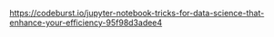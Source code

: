 https://codeburst.io/jupyter-notebook-tricks-for-data-science-that-enhance-your-efficiency-95f98d3adee4
